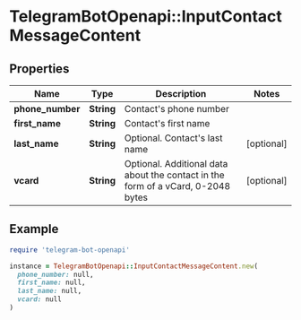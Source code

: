 # TelegramBotOpenapi::InputContactMessageContent

## Properties

| Name | Type | Description | Notes |
| ---- | ---- | ----------- | ----- |
| **phone_number** | **String** | Contact&#39;s phone number |  |
| **first_name** | **String** | Contact&#39;s first name |  |
| **last_name** | **String** | Optional. Contact&#39;s last name | [optional] |
| **vcard** | **String** | Optional. Additional data about the contact in the form of a vCard, 0-2048 bytes | [optional] |

## Example

```ruby
require 'telegram-bot-openapi'

instance = TelegramBotOpenapi::InputContactMessageContent.new(
  phone_number: null,
  first_name: null,
  last_name: null,
  vcard: null
)
```

